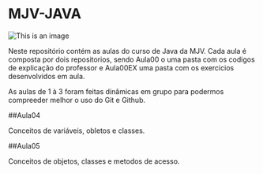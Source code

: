 # MJV-JAVA
![This is an image](https://inforchannel.com.br/wp-content/uploads/2021/03/e2d2f80e-java-logo-1.png)

Neste repositório contém as aulas do curso de Java da MJV. Cada aula é composta por dois repositorios, sendo Aula00 o uma pasta com os codigos de explicação do professor e Aula00EX uma pasta com os exercicios desenvolvidos em aula.

As aulas de 1 à 3 foram feitas dinâmicas em grupo para podermos compreeder melhor o uso do Git e Github.

##Aula04

Conceitos de variáveis, obletos e classes.

##Aula05

Conceitos de objetos, classes e metodos de acesso.
